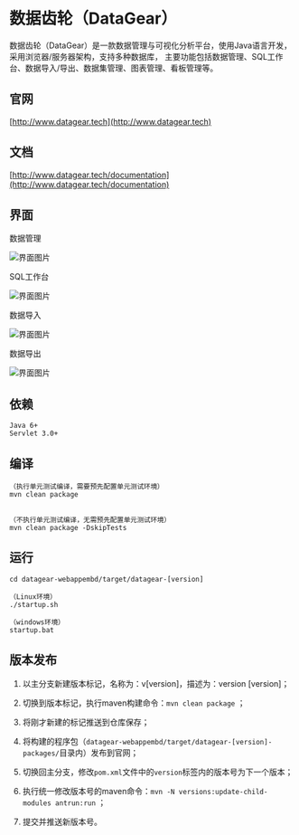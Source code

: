 # 数据齿轮（DataGear）

数据齿轮（DataGear）是一款数据管理与可视化分析平台，使用Java语言开发，采用浏览器/服务器架构，支持多种数据库，
主要功能包括数据管理、SQL工作台、数据导入/导出、数据集管理、图表管理、看板管理等。

## 官网

[http://www.datagear.tech](http://www.datagear.tech)

## 文档

[http://www.datagear.tech/documentation](http://www.datagear.tech/documentation)

## 界面

数据管理

![界面图片](http://datagear.tech/static/theme/lightness/images/datagear-home-screen.png)

SQL工作台

![界面图片](http://datagear.tech/static/theme/lightness/images/datagear-sqlpad-screen.png)

数据导入

![界面图片](http://datagear.tech/static/theme/lightness/images/datagear-dataimport-screen.png)

数据导出

![界面图片](http://datagear.tech/static/theme/lightness/images/datagear-dataexport-screen.png)

## 依赖

	Java 6+
	Servlet 3.0+

## 编译

	（执行单元测试编译，需要预先配置单元测试环境）
	mvn clean package


	（不执行单元测试编译，无需预先配置单元测试环境）
	mvn clean package -DskipTests

## 运行

	cd datagear-webappembd/target/datagear-[version]
	
	（Linux环境）
	./startup.sh
	
	（windows环境）
	startup.bat

## 版本发布

1. 以主分支新建版本标记，名称为：v[version]，描述为：version [version]；

2. 切换到版本标记，执行maven构建命令：`mvn clean package` ；

3. 将刚才新建的标记推送到仓库保存；

4. 将构建的程序包（`datagear-webappembd/target/datagear-[version]-packages/`目录内）发布到官网；

5. 切换回主分支，修改`pom.xml`文件中的`version`标签内的版本号为下一个版本；

6. 执行统一修改版本号的maven命令：`mvn -N versions:update-child-modules antrun:run` ；

7. 提交并推送新版本号。